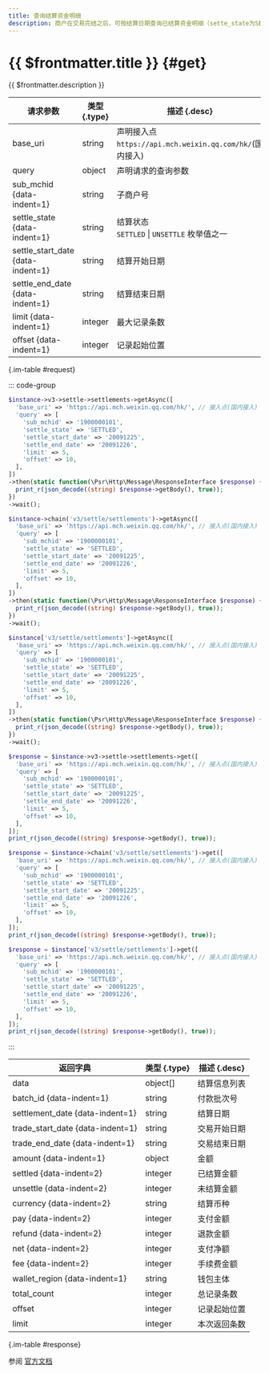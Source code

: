 ```yaml
---
title: 查询结算资金明细
description: 商户在交易完结之后，可按结算日期查询已结算资金明细（sette_state为SETTLED），也可以查询未结算资金明细（sette_state为UNSETTLE）。
---
```


# {{ $frontmatter.title }} {#get}

{{ $frontmatter.description }}

| 请求参数 | 类型 {.type} | 描述 {.desc}
| --- | --- | ---
| base_uri | string | 声明接入点`https://api.mch.weixin.qq.com/hk/`(国内接入)
| query | object | 声明请求的查询参数
| sub_mchid {data-indent=1} | string | 子商户号
| settle_state {data-indent=1} | string | 结算状态<br/>`SETTLED` \| `UNSETTLE` 枚举值之一
| settle_start_date {data-indent=1} | string | 结算开始日期
| settle_end_date {data-indent=1} | string | 结算结束日期
| limit {data-indent=1} | integer | 最大记录条数
| offset {data-indent=1} | integer | 记录起始位置

{.im-table #request}

::: code-group

```php [异步纯链式]
$instance->v3->settle->settlements->getAsync([
  'base_uri' => 'https://api.mch.weixin.qq.com/hk/', // 接入点(国内接入)
  'query' => [
    'sub_mchid' => '1900000101',
    'settle_state' => 'SETTLED',
    'settle_start_date' => '20091225',
    'settle_end_date' => '20091226',
    'limit' => 5,
    'offset' => 10,
  ],
])
->then(static function(\Psr\Http\Message\ResponseInterface $response) {
  print_r(json_decode((string) $response->getBody(), true));
})
->wait();
```

```php [异步声明式]
$instance->chain('v3/settle/settlements')->getAsync([
  'base_uri' => 'https://api.mch.weixin.qq.com/hk/', // 接入点(国内接入)
  'query' => [
    'sub_mchid' => '1900000101',
    'settle_state' => 'SETTLED',
    'settle_start_date' => '20091225',
    'settle_end_date' => '20091226',
    'limit' => 5,
    'offset' => 10,
  ],
])
->then(static function(\Psr\Http\Message\ResponseInterface $response) {
  print_r(json_decode((string) $response->getBody(), true));
})
->wait();
```

```php [异步属性式]
$instance['v3/settle/settlements']->getAsync([
  'base_uri' => 'https://api.mch.weixin.qq.com/hk/', // 接入点(国内接入)
  'query' => [
    'sub_mchid' => '1900000101',
    'settle_state' => 'SETTLED',
    'settle_start_date' => '20091225',
    'settle_end_date' => '20091226',
    'limit' => 5,
    'offset' => 10,
  ],
])
->then(static function(\Psr\Http\Message\ResponseInterface $response) {
  print_r(json_decode((string) $response->getBody(), true));
})
->wait();
```

```php [同步纯链式]
$response = $instance->v3->settle->settlements->get([
  'base_uri' => 'https://api.mch.weixin.qq.com/hk/', // 接入点(国内接入)
  'query' => [
    'sub_mchid' => '1900000101',
    'settle_state' => 'SETTLED',
    'settle_start_date' => '20091225',
    'settle_end_date' => '20091226',
    'limit' => 5,
    'offset' => 10,
  ],
]);
print_r(json_decode((string) $response->getBody(), true));
```

```php [同步声明式]
$response = $instance->chain('v3/settle/settlements')->get([
  'base_uri' => 'https://api.mch.weixin.qq.com/hk/', // 接入点(国内接入)
  'query' => [
    'sub_mchid' => '1900000101',
    'settle_state' => 'SETTLED',
    'settle_start_date' => '20091225',
    'settle_end_date' => '20091226',
    'limit' => 5,
    'offset' => 10,
  ],
]);
print_r(json_decode((string) $response->getBody(), true));
```

```php [同步属性式]
$response = $instance['v3/settle/settlements']->get([
  'base_uri' => 'https://api.mch.weixin.qq.com/hk/', // 接入点(国内接入)
  'query' => [
    'sub_mchid' => '1900000101',
    'settle_state' => 'SETTLED',
    'settle_start_date' => '20091225',
    'settle_end_date' => '20091226',
    'limit' => 5,
    'offset' => 10,
  ],
]);
print_r(json_decode((string) $response->getBody(), true));
```

:::

| 返回字典 | 类型 {.type} | 描述 {.desc}
| --- | --- | ---
| data | object[] | 结算信息列表
| batch_id {data-indent=1} | string | 付款批次号
| settlement_date {data-indent=1} | string | 结算日期
| trade_start_date {data-indent=1} | string | 交易开始日期
| trade_end_date {data-indent=1} | string | 交易结束日期
| amount {data-indent=1} | object | 金额
| settled {data-indent=2} | integer | 已结算金额
| unsettle {data-indent=2} | integer | 未结算金额
| currency {data-indent=2} | string | 结算币种
| pay {data-indent=2} | integer | 支付金额
| refund {data-indent=2} | integer | 退款金额
| net {data-indent=2} | integer | 支付净额
| fee {data-indent=2} | integer | 手续费金额
| wallet_region {data-indent=1} | string | 钱包主体
| total_count | integer | 总记录条数
| offset | integer | 记录起始位置
| limit | integer | 本次返回条数

{.im-table #response}

参阅 [官方文档](https://pay.weixin.qq.com/wiki/doc/api/wxpay/ch/fusion_wallet_ch/QuickPay/chapter8_10.shtml)
